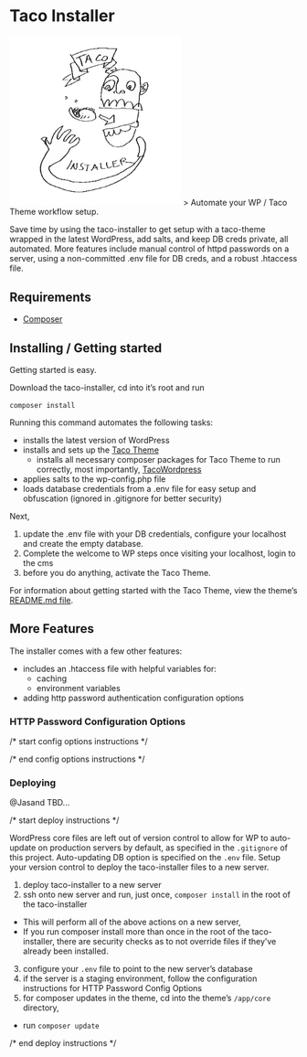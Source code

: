 # Taco Installer
<img alt="Taco Installer Image By Michael Herring" src="https://raw.githubusercontent.com/tacowordpress/taco-installer/master/image-taco-installer.gif?cachebust=234233242" width="300">
> Automate your WP / Taco Theme workflow setup.

Save time by using the taco-installer to get setup with a taco-theme wrapped in the latest WordPress, add salts, and keep DB creds private, all automated. More features include manual control of httpd passwords on a server, using a non-committed .env file for DB creds, and a robust .htaccess file.

## Requirements
* [Composer](https://getcomposer.org/)

## Installing / Getting started

Getting started is easy.

Download the taco-installer, cd into it’s root and run

```shell
composer install
```

Running this command automates the following tasks:
* installs the latest version of WordPress
* installs and sets up the [Taco Theme](https://github.com/tacowordpress/taco-theme)
  * installs all necessary composer packages for Taco Theme to run correctly, most importantly, [TacoWordpress](https://github.com/tacowordpress/tacowordpress)
* applies salts to the wp-config.php file
* loads database credentials from a .env file for easy setup and obfuscation (ignored in .gitignore for better security)

Next,

1. update the .env file with your DB credentials, configure your localhost and create the empty database.
2. Complete the welcome to WP steps once visiting your localhost, login to the cms
3. before you do anything, activate the Taco Theme.

For information about getting started with the Taco Theme, view the theme’s [README.md file](http://google.com).

## More Features

The installer comes with a few other features:

* includes an .htaccess file with helpful variables for:
  * caching
  * environment variables
* adding http password authentication configuration options

### HTTP Password Configuration Options
/* start config options instructions */

/* end config options instructions */

### Deploying

@Jasand TBD...

/* start deploy instructions */

WordPress core files are left out of version control to allow for WP to auto-update on production servers by default, as specified in the `.gitignore` of this project. Auto-updating DB option is specified on the `.env` file. Setup your version control to deploy the taco-installer files to a new server.

1. deploy taco-installer to a new server
2. ssh onto new server and run, just once, `composer install` in the root of the taco-installer
  * This will perform all of the above actions on a new server,
  * If you run composer install more than once in the root of the taco-installer, there are security checks as to not override files if they’ve already been installed.
3. configure your `.env` file to point to the new server’s database
4. if the server is a staging environment, follow the configuration instructions for HTTP Password Config Options
5. for composer updates in the theme, cd into the theme’s `/app/core` directory,
  * run `composer update`

/* end deploy instructions */